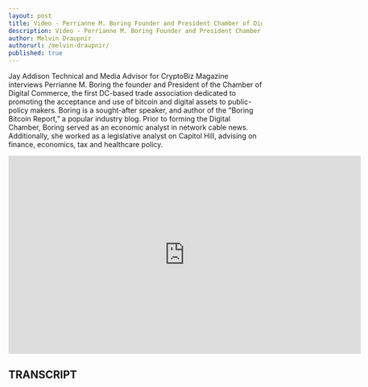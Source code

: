 ```yaml
---
layout: post
title: Video - Perrianne M. Boring Founder and President Chamber of Digital Commerce CryptoBiz Magazine
description: Video - Perrianne M. Boring Founder and President Chamber of Digital Commerce CryptoBiz Magazine
author: Melvin Draupnir
authorurl: /melvin-draupnir/
published: true
---
```


<p>Jay Addison Technical and Media Advisor for CryptoBiz Magazine interviews Perrianne M. Boring the founder and President of the Chamber of Digital Commerce, the first DC-based trade association dedicated to promoting the acceptance and use of bitcoin and digital assets to public-policy makers. Boring is a sought-after speaker, and author of the “Boring Bitcoin Report,” a popular industry blog. Prior to forming the Digital Chamber, Boring served as an economic analyst in network cable news. Additionally, she worked as a legislative analyst on Capitol Hill, advising on finance, economics, tax and healthcare policy.</p>

<center><iframe width="700" height="394" src="https://www.youtube.com/embed/i2uKJDVPRjw" frameborder="0" allowfullscreen></iframe></center>

<h2>TRANSCRIPT</h2>
